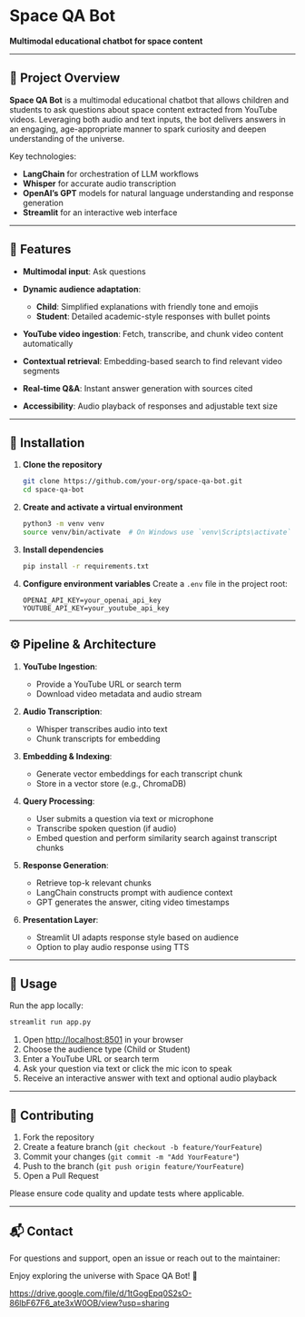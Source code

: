 # Space QA Bot

**Multimodal educational chatbot for space content**

---

## 🚀 Project Overview

**Space QA Bot** is a multimodal educational chatbot that allows children and students to ask questions about space content extracted from YouTube videos. Leveraging both audio and text inputs, the bot delivers answers in an engaging, age-appropriate manner to spark curiosity and deepen understanding of the universe.

Key technologies:

* **LangChain** for orchestration of LLM workflows
* **Whisper** for accurate audio transcription
* **OpenAI’s GPT** models for natural language understanding and response generation
* **Streamlit** for an interactive web interface

---

## 🌟 Features

* **Multimodal input**: Ask questions 
* **Dynamic audience adaptation**:

  * **Child**: Simplified explanations with friendly tone and emojis
  * **Student**: Detailed academic-style responses with bullet points
* **YouTube video ingestion**: Fetch, transcribe, and chunk video content automatically
* **Contextual retrieval**: Embedding-based search to find relevant video segments
* **Real-time Q\&A**: Instant answer generation with sources cited
* **Accessibility**: Audio playback of responses and adjustable text size

---

## 🔧 Installation

1. **Clone the repository**

   ```bash
   git clone https://github.com/your-org/space-qa-bot.git
   cd space-qa-bot
   ```

2. **Create and activate a virtual environment**

   ```bash
   python3 -m venv venv
   source venv/bin/activate  # On Windows use `venv\Scripts\activate`
   ```

3. **Install dependencies**

   ```bash
   pip install -r requirements.txt
   ```

4. **Configure environment variables**
   Create a `.env` file in the project root:

   ```dotenv
   OPENAI_API_KEY=your_openai_api_key
   YOUTUBE_API_KEY=your_youtube_api_key
   ```

---

## ⚙️ Pipeline & Architecture

1. **YouTube Ingestion**:

   * Provide a YouTube URL or search term
   * Download video metadata and audio stream

2. **Audio Transcription**:

   * Whisper transcribes audio into text
   * Chunk transcripts for embedding

3. **Embedding & Indexing**:

   * Generate vector embeddings for each transcript chunk
   * Store in a vector store (e.g., ChromaDB)

4. **Query Processing**:

   * User submits a question via text or microphone
   * Transcribe spoken question (if audio)
   * Embed question and perform similarity search against transcript chunks

5. **Response Generation**:

   * Retrieve top-k relevant chunks
   * LangChain constructs prompt with audience context
   * GPT generates the answer, citing video timestamps

6. **Presentation Layer**:

   * Streamlit UI adapts response style based on audience
   * Option to play audio response using TTS

---

## 🏁 Usage

Run the app locally:

```bash
streamlit run app.py
```

1. Open [http://localhost:8501](http://localhost:8501) in your browser
2. Choose the audience type (Child or Student)
3. Enter a YouTube URL or search term
4. Ask your question via text or click the mic icon to speak
5. Receive an interactive answer with text and optional audio playback

---

## 🤝 Contributing

1. Fork the repository
2. Create a feature branch (`git checkout -b feature/YourFeature`)
3. Commit your changes (`git commit -m "Add YourFeature"`)
4. Push to the branch (`git push origin feature/YourFeature`)
5. Open a Pull Request

Please ensure code quality and update tests where applicable.


---

## 📬 Contact

For questions and support, open an issue or reach out to the maintainer:

Enjoy exploring the universe with Space QA Bot! 🌌




https://drive.google.com/file/d/1tGogEpq0S2sO-86lbF67F6_ate3xW0OB/view?usp=sharing
